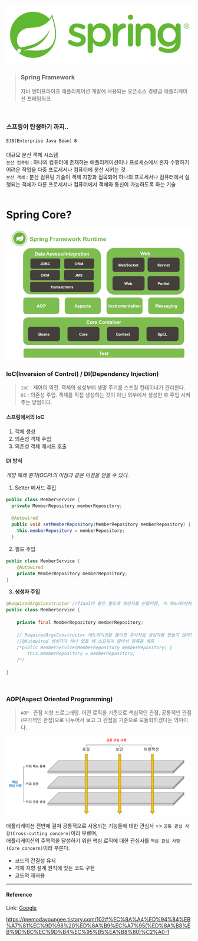 ![스프링 로고](../images/스프링_로고.png)
> ### Spring Framework
> 자바 엔터프라이즈 애플리케이션 개발에 사용되는 오픈소스 경량급 애플리케이션 프레임워크   
<br>

### 스프링이 탄생하기 까지..

`EJB(Enterprise Java Bean)` ❄️   

대규모 분산 객체 시스템   
`분산 컴퓨팅` : 하나의 컴퓨터에 존재하는 애플리케이션이나 프로세스에서 혼자 수행하기 어려운 작업을 다중 프로세서나 컴퓨터에 분산 시키는 것   
`분산 객체` : 분산 컴퓨팅 기술이 객체 지향과 접목되어 하나의 프로세서나 컴퓨터에서 실행되는 객체가 다른 프로세서나 컴퓨터에서 객체와 통신이 가능하도록 하는 기술   
<br>

Spring Core?
=
![스프링 코어](../images/스프링_코어.png)   


### IoC(Inversion of Control) / DI(Dependency Injection)   
> `IoC` : 제어의 역전. 객체의 생성부터 생명 주기를 스프링 컨테이너가 관리한다.   
> `DI` : 의존성 주입. 객체를 직접 생성하는 것이 아닌 외부에서 생성한 후 주입 시켜주는 방법이다.

#### 스프링에서의 IoC
1. 객체 생성
2. 의존성 객체 주입
3. 의존성 객체 메서드 호출


#### DI 방식
*개방 폐쇄 원칙(OCP)의 이점과 같은 이점을 얻을 수 있다.*

1. Setter 메서드 주입
```java
public class MemberService {
  private MemberRepository memberRepository;

  @Autowired
  public void setMemberRepository(MemberRepository memberRepository) {
    this.memberRepository = memberRepository;
  }
```
2. 필드 주입
```java
public class MemberService {
    @Autowired
    private MemberRepository memberRepository;
}
```
3. **생성자 주입**
```java
@RequiredArgsConstructor //final이 붙은 필드에 생성자를 만들어줌, 이 애노테이션만 붙여도 의존 주입이 가능함
public class MemberService {
    
    private final MemberRepository memberRepository;
	
    // RequiredArgsConstructor 애노테이션을 붙이면 주석처럼 생성자를 만들지 않아도 됨
    //@Autowired 생성자가 하나 있을 때 스프링이 알아서 등록을 해줌
    /*public MemberService(MemberRepository memberRepository) {
        this.memberRepository = memberRepository;
    }*/
    
}
```

<br>   

### AOP(Aspect Oriented Programming)   
> `AOP` : 관점 지향 프로그래밍. 어떤 로직을 기준으로 핵심적인 관점, 공통적인 관점(부가적인 관점)으로 나누어서 보고 그 관점을 기준으로 모듈화하겠다는 의미이다.

![스프링 AOP](../images/스프링_AOP(1).png)  

애플리케이션 전반에 걸쳐 공통적으로 사용되는 기능들에 대한 관심사 => `공통 관심 사항(Cross-cutting concern)`이라 부르며,   
애플리케이션의 주목적을 달성하기 위한 핵심 로직에 대한 관심사를 `핵심 관심 사항(Core concern)`이라 부른다.

* 코드의 간결성 유지
* 객체 지향 설계 원칙에 맞는 코드 구현
* 코드의 재사용


* * *
#### Reference
Link: [Google][googlelink]

[googlelink]: https://google.com "Go google"
https://memodayoungee.tistory.com/102#%EC%8A%A4%ED%94%84%EB%A7%81%EC%9D%98%20%ED%8A%B9%EC%A7%95(%ED%8A%B8%EB%9D%BC%EC%9D%B4%EC%95%B5%EA%B8%80)%C2%A0-1
